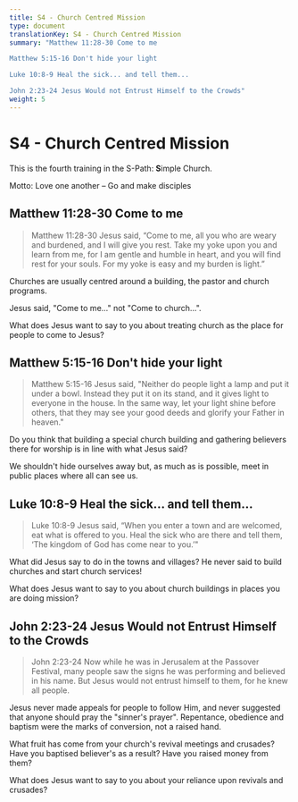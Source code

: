 ```yaml
---
title: S4 - Church Centred Mission
type: document
translationKey: S4 - Church Centred Mission
summary: "Matthew 11:28-30 Come to me	

Matthew 5:15-16 Don't hide your light	

Luke 10:8-9 Heal the sick... and tell them...	

John 2:23-24 Jesus Would not Entrust Himself to the Crowds"
weight: 5
---
```

# S4 - Church Centred Mission

This is the fourth training in the S-Path: **S**imple Church.

Motto: Love one another – Go and make disciples

## Matthew 11:28-30 Come to me

>   Matthew 11:28-30 Jesus said, “Come to me, all you who are weary and burdened, and I will give you rest. Take my yoke upon you and learn from me, for I am gentle and humble in heart, and you will find rest for your souls. For my yoke is easy and my burden is light.”

Churches are usually centred around a building, the pastor and church programs.

Jesus said, "Come to me..." not "Come to church...".

What does Jesus want to say to you about treating church as the place for people to come to Jesus?

## Matthew 5:15-16 Don't hide your light

>   Matthew 5:15-16 Jesus said, "Neither do people light a lamp and put it under a bowl. Instead they put it on its stand, and it gives light to everyone in the house. In the same way, let your light shine before others, that they may see your good deeds and glorify your Father in heaven."

Do you think that building a special church building and gathering believers there for worship is in line with what Jesus said?

We shouldn't hide ourselves away but, as much as is possible, meet in public places where all can see us.

## Luke 10:8-9 Heal the sick... and tell them...

>   Luke 10:8-9 Jesus said, “When you enter a town and are welcomed, eat what is offered to you. Heal the sick who are there and tell them, ‘The kingdom of God has come near to you.’"

What did Jesus say to do in the towns and villages? He never said to build churches and start church services!

What does Jesus want to say to you about church buildings in places you are doing mission?

## John 2:23-24 Jesus Would not Entrust Himself to the Crowds

>   John 2:23-24 Now while he was in Jerusalem at the Passover Festival, many people saw the signs he was performing and believed in his name. But Jesus would not entrust himself to them, for he knew all people.

Jesus never made appeals for people to follow Him, and never suggested that anyone should pray the "sinner's prayer". Repentance, obedience and baptism were the marks of conversion, not a raised hand.

What fruit has come from your church's revival meetings and crusades? Have you baptised believer's as a result? Have you raised money from them?

What does Jesus want to say to you about your reliance upon revivals and crusades?


